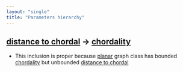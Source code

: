 ```yaml
---
layout: "single"
title: "Parameters hierarchy"
---
```

<!--this is a generated file-->

## [distance to chordal](../Cv1PaJ_dist) → [chordality](../fTqo40)
* This inclusion is proper because [planar](#loZ5LD) graph class has bounded [chordality](../fTqo40) but unbounded [distance to chordal](../Cv1PaJ_dist)
